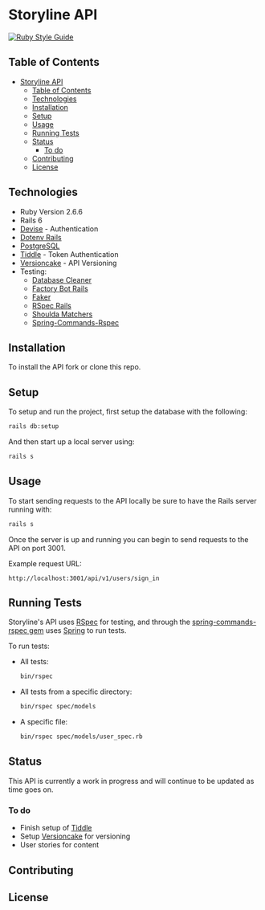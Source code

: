 # Storyline API

[![Ruby Style Guide](https://img.shields.io/badge/code_style-rubocop-brightgreen.svg)](https://github.com/rubocop-hq/rubocop)

## Table of Contents

- [Storyline API](#storyline-api)
  - [Table of Contents](#table-of-contents)
  - [Technologies](#technologies)
  - [Installation](#installation)
  - [Setup](#setup)
  - [Usage](#usage)
  - [Running Tests](#running-tests)
  - [Status](#status)
    - [To do](#to-do)
  - [Contributing](#contributing)
  - [License](#license)

## Technologies

- Ruby Version 2.6.6
- Rails 6
- [Devise](https://github.com/heartcombo/devise) - Authentication
- [Dotenv Rails](https://github.com/bkeepers/dotenv)
- [PostgreSQL](https://github.com/ged/ruby-pg)
- [Tiddle](https://github.com/adamniedzielski/tiddle) - Token Authentication
- [Versioncake](https://github.com/bwillis/versioncake) - API Versioning
- Testing:
  - [Database Cleaner](https://github.com/DatabaseCleaner/database_cleaner)
  - [Factory Bot Rails](https://github.com/thoughtbot/factory_bot_rails)
  - [Faker](https://github.com/faker-ruby/faker)
  - [RSpec Rails](https://github.com/rspec/rspec-rails)
  - [Shoulda Matchers](https://github.com/thoughtbot/shoulda-matchers)
  - [Spring-Commands-Rspec](https://github.com/jonleighton/spring-commands-rspec)

## Installation

To install the API fork or clone this repo.

## Setup

To setup and run the project, first setup the database with the following:

```bash
rails db:setup
```

And then start up a local server using:

```bash
rails s
```

## Usage

To start sending requests to the API locally be sure to have the Rails server running with:

```bash
rails s
```

Once the server is up and running you can begin to send requests to the API on port 3001.

Example request URL:

```
http://localhost:3001/api/v1/users/sign_in
```

## Running Tests

Storyline's API uses [RSpec](https://github.com/rspec/rspec-rails) for testing, and through the [spring-commands-rspec gem](https://github.com/jonleighton/spring-commands-rspec) uses [Spring](https://github.com/rails/spring) to run tests.

To run tests:

- All tests:
  ```bash
  bin/rspec
  ```
- All tests from a specific directory:
  ```bash
  bin/rspec spec/models
  ```
- A specific file:
  ```bash
  bin/rspec spec/models/user_spec.rb
  ```

## Status

This API is currently a work in progress and will continue to be updated as time goes on.

### To do

- Finish setup of [Tiddle](https://github.com/adamniedzielski/tiddle)
- Setup [Versioncake](https://github.com/bwillis/versioncake) for versioning
- User stories for content

## Contributing

## License
